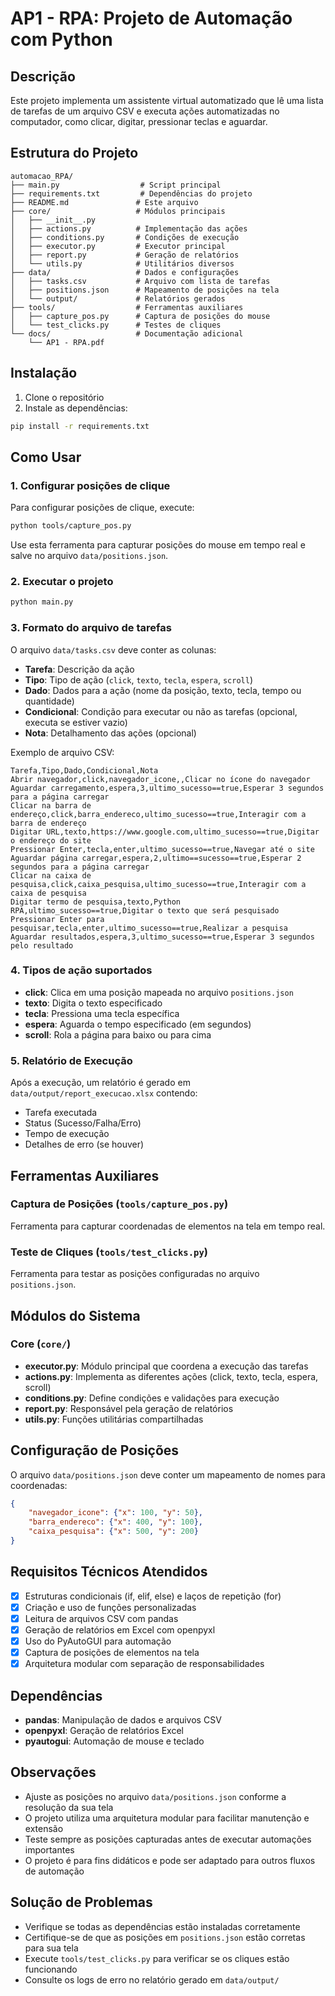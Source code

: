 # AP1 - RPA: Projeto de Automação com Python

## Descrição
Este projeto implementa um assistente virtual automatizado que lê uma lista de tarefas de um arquivo CSV e executa ações automatizadas no computador, como clicar, digitar, pressionar teclas e aguardar.

## Estrutura do Projeto
```
automacao_RPA/
├── main.py                  # Script principal
├── requirements.txt         # Dependências do projeto
├── README.md               # Este arquivo
├── core/                   # Módulos principais
│   ├── __init__.py
│   ├── actions.py          # Implementação das ações
│   ├── conditions.py       # Condições de execução
│   ├── executor.py         # Executor principal
│   ├── report.py           # Geração de relatórios
│   └── utils.py            # Utilitários diversos
├── data/                   # Dados e configurações
│   ├── tasks.csv           # Arquivo com lista de tarefas
│   ├── positions.json      # Mapeamento de posições na tela
│   └── output/             # Relatórios gerados
├── tools/                  # Ferramentas auxiliares
│   ├── capture_pos.py      # Captura de posições do mouse
│   └── test_clicks.py      # Testes de cliques
└── docs/                   # Documentação adicional
    └── AP1 - RPA.pdf
```

## Instalação
1. Clone o repositório
2. Instale as dependências:
```bash
pip install -r requirements.txt
```

## Como Usar

### 1. Configurar posições de clique
Para configurar posições de clique, execute:
```bash
python tools/capture_pos.py
```
Use esta ferramenta para capturar posições do mouse em tempo real e salve no arquivo `data/positions.json`.

### 2. Executar o projeto
```bash
python main.py
```

### 3. Formato do arquivo de tarefas
O arquivo `data/tasks.csv` deve conter as colunas:
- **Tarefa**: Descrição da ação
- **Tipo**: Tipo de ação (`click`, `texto`, `tecla`, `espera`, `scroll`)
- **Dado**: Dados para a ação (nome da posição, texto, tecla, tempo ou quantidade)
- **Condicional**: Condição para executar ou não as tarefas (opcional, executa se estiver vazio)
- **Nota**: Detalhamento das ações (opcional)

Exemplo de arquivo CSV:
```csv
Tarefa,Tipo,Dado,Condicional,Nota
Abrir navegador,click,navegador_icone,,Clicar no ícone do navegador
Aguardar carregamento,espera,3,ultimo_sucesso==true,Esperar 3 segundos para a página carregar
Clicar na barra de endereço,click,barra_endereco,ultimo_sucesso==true,Interagir com a barra de endereço
Digitar URL,texto,https://www.google.com,ultimo_sucesso==true,Digitar o endereço do site
Pressionar Enter,tecla,enter,ultimo_sucesso==true,Navegar até o site
Aguardar página carregar,espera,2,ultimo==sucesso==true,Esperar 2 segundos para a página carregar
Clicar na caixa de pesquisa,click,caixa_pesquisa,ultimo_sucesso==true,Interagir com a caixa de pesquisa
Digitar termo de pesquisa,texto,Python RPA,ultimo_sucesso==true,Digitar o texto que será pesquisado
Pressionar Enter para pesquisar,tecla,enter,ultimo_sucesso==true,Realizar a pesquisa
Aguardar resultados,espera,3,ultimo_sucesso==true,Esperar 3 segundos pelo resultado
```

### 4. Tipos de ação suportados
- **click**: Clica em uma posição mapeada no arquivo `positions.json`
- **texto**: Digita o texto especificado
- **tecla**: Pressiona uma tecla específica
- **espera**: Aguarda o tempo especificado (em segundos)
- **scroll**: Rola a página para baixo ou para cima

### 5. Relatório de Execução
Após a execução, um relatório é gerado em `data/output/report_execucao.xlsx` contendo:
- Tarefa executada
- Status (Sucesso/Falha/Erro)
- Tempo de execução
- Detalhes de erro (se houver)

## Ferramentas Auxiliares

### Captura de Posições (`tools/capture_pos.py`)
Ferramenta para capturar coordenadas de elementos na tela em tempo real. 

### Teste de Cliques (`tools/test_clicks.py`)
Ferramenta para testar as posições configuradas no arquivo `positions.json`.

## Módulos do Sistema

### Core (`core/`)
- **executor.py**: Módulo principal que coordena a execução das tarefas
- **actions.py**: Implementa as diferentes ações (click, texto, tecla, espera, scroll)
- **conditions.py**: Define condições e validações para execução
- **report.py**: Responsável pela geração de relatórios
- **utils.py**: Funções utilitárias compartilhadas

## Configuração de Posições
O arquivo `data/positions.json` deve conter um mapeamento de nomes para coordenadas:
```json
{
    "navegador_icone": {"x": 100, "y": 50},
    "barra_endereco": {"x": 400, "y": 100},
    "caixa_pesquisa": {"x": 500, "y": 200}
}
```

## Requisitos Técnicos Atendidos
- [x] Estruturas condicionais (if, elif, else) e laços de repetição (for)
- [x] Criação e uso de funções personalizadas
- [x] Leitura de arquivos CSV com pandas
- [x] Geração de relatórios em Excel com openpyxl
- [x] Uso do PyAutoGUI para automação
- [x] Captura de posições de elementos na tela
- [x] Arquitetura modular com separação de responsabilidades

## Dependências
- **pandas**: Manipulação de dados e arquivos CSV
- **openpyxl**: Geração de relatórios Excel
- **pyautogui**: Automação de mouse e teclado

## Observações
- Ajuste as posições no arquivo `data/positions.json` conforme a resolução da sua tela
- O projeto utiliza uma arquitetura modular para facilitar manutenção e extensão
- Teste sempre as posições capturadas antes de executar automações importantes
- O projeto é para fins didáticos e pode ser adaptado para outros fluxos de automação

## Solução de Problemas
- Verifique se todas as dependências estão instaladas corretamente
- Certifique-se de que as posições em `positions.json` estão corretas para sua tela
- Execute `tools/test_clicks.py` para verificar se os cliques estão funcionando
- Consulte os logs de erro no relatório gerado em `data/output/`